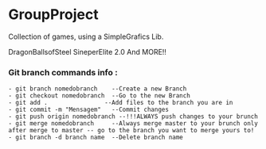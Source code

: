 # GroupProject

Collection of games, using a SimpleGrafics Lib.

DragonBallsofSteel
SineperElite 2.0
And MORE!!


### Git branch commands info :
	- git branch nomedobranch    --Create a new Branch
	- git checkout nomedobranch  --Go to the new Branch
	- git add .				   --Add files to the branch you are in 
	- git commit -m "Mensagem"   --Commit changes
	- git push origin nomedobranch --!!!ALWAYS push changes to your brunch 
	- git merge nomedobranch     --Always merge master to your brunch only after merge to master -- go to the branch you want to merge yours to!
	- git branch -d branch name  --Delete branch name
